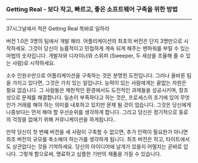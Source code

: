 ### Getting Real - 보다 작고, 빠르고, 좋은 소프트웨어 구축을 위한 방법
---
37시그널에서 적은 Getting Real  똑바로 일하라

버전 1.0은 3명의 팀에서 개발 해라.
어플리케이션의 최초의 버전은 단지 3명만으로 시작하세요. 그것이 당신이 능률적이고 민첩하게 계속 되게 해주는 맨파워를 부릴 수 있는 마법의 숫자입니다. 개발자와 디자이너와 스위퍼 (Sweeper, 두 세상을 조율해 줄 수 있는 사람)로 시작하세요.

소수 인원수만으로 어플리케이션을 구축하는 것은 분명한 도전입니다. 그러나 올바른 팀을 가지고 있다면, 그것은 가치 있는 일입니다. 능력이 있는 사람에게는 끝없는 자원은 필요 없습니다. 그 사람들은 제한적인 환경에서도 도전적인 과제들을 성공시키며, 창조성으로 문제를 해결합니다. 일손이 부족하다고 하는 것은, 프로세스의 초기에 있어 무엇인가 거래를 해야 하는 의미를 내포하고 있지만 문제 될 것이 업습니다. 그것은 당신에게 나중보다는 먼저 해야 할 우선순위를 생각하게 합니다. 그리고 당신은 정기적으로 동료의 걱정을 없애기 위해 커뮤니케이션을 하게됩니다..

만약 당신이 첫 번째 버전을 세 사람이 구축할 수 없으면, 추가 인력이 필요한가 아니면 최초 버전의 규모를 축소해야 하는가를 생각하게 됩니다. 최초 버전은 작고, 타이트에서도 상관없다는 것을 기억하세요. 당신의 아이디어에 날개가 있을지 어떨지는 곧바로 압니다. 그렇게 함으로써, 명료하고 심플한 기반의 제품을 가질 수 있습니다.